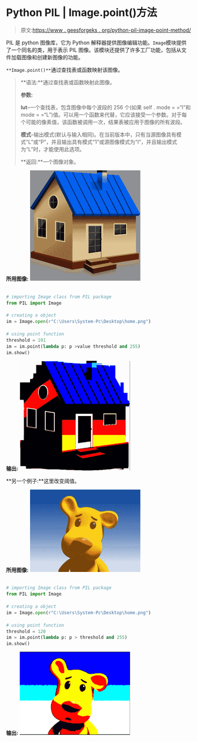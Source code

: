 # Python PIL | Image.point()方法

> 原文:[https://www . geesforgeks . org/python-pil-image-point-method/](https://www.geeksforgeeks.org/python-pil-image-point-method/)

PIL 是 python 图像库，它为 Python 解释器提供图像编辑功能。`Image`模块提供了一个同名的类，用于表示 PIL 图像。该模块还提供了许多工厂功能，包括从文件加载图像和创建新图像的功能。

`**Image.point()**`通过查找表或函数映射该图像。

> **语法:**通过查找表或函数映射此图像。
> 
> **参数:**
> 
> **lut**–一个查找表，包含图像中每个波段的 256 个(如果 self . mode = =“I”和 mode = =“L”)值。可以用一个函数来代替，它应该接受一个参数。对于每个可能的像素值，该函数被调用一次，结果表被应用于图像的所有波段。
> 
> **模式**–输出模式(默认与输入相同)。在当前版本中，只有当源图像具有模式“L”或“P”，并且输出具有模式“1”或源图像模式为“I”，并且输出模式为“L”时，才能使用此选项。
> 
> **返回:**一个图像对象。

**所用图像:**
![](img/b9d9345df71fc8e6c101def0e1afd214.png)

```py

# importing Image class from PIL package 
from PIL import Image 

# creating a object 
im = Image.open(r"C:\Users\System-Pc\Desktop\home.png") 

# using point function
threshold = 191  
im = im.point(lambda p: p >value threshold and 255)
im.show()
```

**输出:**
![](img/f631e864d56c51472ebeda539500dd05.png)

**另一个例子:**这里改变阈值。

**所用图像:**
![](img/a7d3e3c9f7a67c04fe1756deb3008ccc.png)

```py

# importing Image class from PIL package 
from PIL import Image 

# creating a object 
im = Image.open(r"C:\Users\System-Pc\Desktop\home.png") 

# using point function
threshold = 120  
im = im.point(lambda p: p > threshold and 255)
im.show()
```

**输出:**
![](img/a92b13d8d93b177484b3d7ac2322f4f0.png)